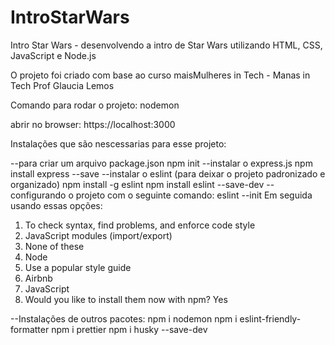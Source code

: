 # IntroStarWars
Intro Star Wars - desenvolvendo a intro de Star Wars utilizando HTML, CSS, JavaScript e Node.js


O projeto foi criado com base ao curso maisMulheres in Tech - Manas in Tech
Prof Glaucia Lemos

Comando para rodar o projeto: 
 nodemon

 abrir no browser: https://localhost:3000

Instalações que são nescessarias para esse projeto:

--para criar um arquivo package.json
npm init
--instalar o express.js
npm install express --save
--instalar o eslint (para deixar o projeto padronizado e organizado)
npm install -g eslint
npm install eslint --save-dev
--configurando o projeto com o seguinte comando:
eslint --init
Em seguida usando essas opções:
1. To check syntax, find problems, and enforce code style
2. JavaScript modules (import/export)
3. None of these
4. Node
5. Use a popular style guide
6. Airbnb
7. JavaScript
8. Would you like to install them now with npm? Yes

--Instalações de outros pacotes:
npm i nodemon
npm i eslint-friendly-formatter
npm i prettier
npm i husky --save-dev


